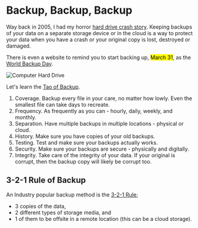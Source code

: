 # Backup, Backup, Backup

Way back in 2005, I had my horror [hard drive crash story](/2005/thou-shall-back-up-everyday/). Keeping backups of your data on a separate storage device or in the cloud is a way to protect your data when you have a crash or your original copy is lost, destroyed or damaged. 

There is even a website to remind you to start backing up, <mark>March 31</mark>, as the [World Backup Day](http://www.worldbackupday.com/en/).

<img class="medium" src="https://cdn.oinam.com/img/computer/hard-drive.jpg" alt="Computer Hard Drive" loading="lazy">

Let's learn the [Tao of Backup](http://taobackup.com).

1. Coverage. Backup every file in your care, no matter how lowly. Even the smallest file can take days to recreate.
2. Frequency. As frequently as you can - hourly, daily, weekly, and monthly.
3. Separation. Have multiple backups in multiple locations - physical or cloud.
4. History. Make sure you have copies of your old backups.
5. Testing. Test and make sure your backups actually works.
6. Security. Make sure your backups are secure - physically and digitally.
7. Integrity. Take care of the integrity of your data. If your original is corrupt, then the backup copy will likely be corrupt too.

## 3-2-1 Rule of Backup

An Industry popular backup method is the [3-2-1 Rule](https://en.wikipedia.org/wiki/Backup#3-2-1_rule);

- 3 copies of the data,
- 2 different types of storage media, and
- 1 of them to be offsite in a remote location (this can be a cloud storage).
